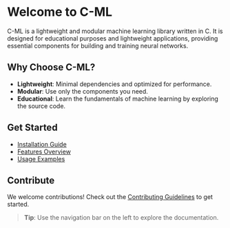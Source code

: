 # Welcome to C-ML

C-ML is a lightweight and modular machine learning library written in C. It is designed for educational purposes and lightweight applications, providing essential components for building and training neural networks.

## Why Choose C-ML?

- **Lightweight**: Minimal dependencies and optimized for performance.
- **Modular**: Use only the components you need.
- **Educational**: Learn the fundamentals of machine learning by exploring the source code.

## Get Started

- [Installation Guide](installation.md)
- [Features Overview](features.md)
- [Usage Examples](usage.md)

## Contribute

We welcome contributions! Check out the [Contributing Guidelines](contributing.md) to get started.

> **Tip**: Use the navigation bar on the left to explore the documentation.
